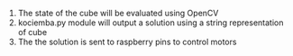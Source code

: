 1) The state of the cube will be evaluated using OpenCV 
2) kociemba.py module will output a solution using a string representation of cube 
3) The the solution is sent to raspberry pins to control motors